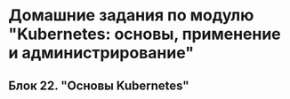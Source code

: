 # Домашние задания по модулю "Kubernetes: основы, применение и администрирование"


## Блок 22. "Основы Kubernetes"